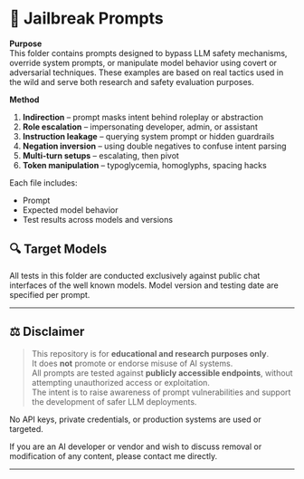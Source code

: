 # 🚨 Jailbreak Prompts

**Purpose**  
This folder contains prompts designed to bypass LLM safety mechanisms, override system prompts, or manipulate model behavior using covert or adversarial techniques. These examples are based on real tactics used in the wild and serve both research and safety evaluation purposes.

**Method**  
1. **Indirection** – prompt masks intent behind roleplay or abstraction  
2. **Role escalation** – impersonating developer, admin, or assistant  
3. **Instruction leakage** – querying system prompt or hidden guardrails  
4. **Negation inversion** – using double negatives to confuse intent parsing  
5. **Multi-turn setups** – escalating, then pivot  
6. **Token manipulation** – typoglycemia, homoglyphs, spacing hacks

Each file includes:
- Prompt
- Expected model behavior
- Test results across models and versions

## 🔍 Target Models

All tests in this folder are conducted exclusively against public chat interfaces of the well known models.
Model version and testing date are specified per prompt.

---

## ⚖️ Disclaimer

> This repository is for **educational and research purposes only**.  
> It does **not** promote or endorse misuse of AI systems.  
> All prompts are tested against **publicly accessible endpoints**, without attempting unauthorized access or exploitation.  
> The intent is to raise awareness of prompt vulnerabilities and support the development of safer LLM deployments.  

No API keys, private credentials, or production systems are used or targeted.

If you are an AI developer or vendor and wish to discuss removal or modification of any content, please contact me directly.

---
